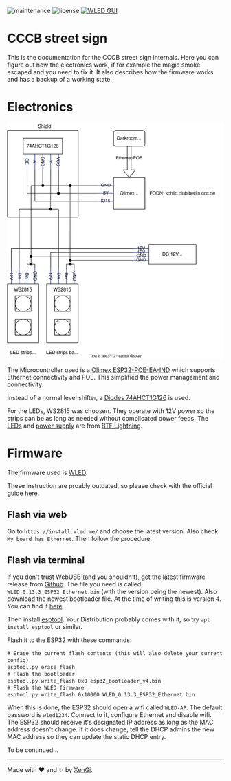![maintenance](https://img.shields.io/maintenance/yes/2023?style=for-the-badge)
![license](https://img.shields.io/github/license/cccb/cccb-schild?style=for-the-badge)
[![WLED GUI](https://img.shields.io/badge/-WLED%20GUI-blue?style=for-the-badge)](http://schild.club.berlin.ccc.de)

# CCCB street sign

This is the documentation for the CCCB street sign internals. Here you can figure out how the electronics work, if for example the magic smoke escaped and you need to fix it. It also describes how the firmware works and has a backup of a working state.

# Electronics

[![connection diagram for the electronics](https://github.com/cccb/cccb-schild/raw/main/electronics.drawio.svg)](https://app.diagrams.net/?mode=github#Hcccb%2Fcccb-schild%2Fmain%2Felectronics.drawio.svg)

The Microcontroller used is a [Olimex ESP32-POE-EA-IND](https://www.olimex.com/Products/IoT/ESP32/ESP32-POE/open-source-hardware) which supports Ethernet connectivity and POE. This simplified the power management and connectivity.

Instead of a normal level shifter, a [Diodes 74AHCT1G126](https://www.diodes.com/assets/Datasheets/74AHCT1G126.pdf) is used.

For the LEDs, WS2815 was choosen. They operate with 12V power so the strips can be as long as needed without complicated power feeds. The [LEDs](https://www.aliexpress.com/item/32961181562.html) and [power supply](https://www.aliexpress.com/item/4001260747482.html) are from [BTF Lightning](https://btf-lighting.aliexpress.com/).

# Firmware

The firmware used is [WLED](https://kno.wled.ge/). 

These instruction are proably outdated, so please check with the official guide [here](https://kno.wled.ge/basics/install-binary/).

## Flash via web

Go to `https://install.wled.me/` and choose the latest version. Also check `My board has Ethernet`. Then follow the procedure.

## Flash via terminal

If you don't trust WebUSB (and you shouldn't), get the latest firmware release from [Github](https://github.com/Aircoookie/WLED/releases). The file you need is called `WLED_0.13.3_ESP32_Ethernet.bin` (with the version being the newest). Also download the newest bootloader file. At the time of writing this is version 4. You can find it [here](https://github.com/Aircoookie/WLED/releases/download/v0.13.1/esp32_bootloader_v4.bin).

Then install [esptool](https://github.com/espressif/esptool). Your Distribution probably comes with it, so try `apt install esptool` or similar.


Flash it to the ESP32 with these commands:

```shell
# Erase the current flash contents (this will also delete your current config)
esptool.py erase_flash
# Flash the bootloader
esptool.py write_flash 0x0 esp32_bootloader_v4.bin
# Flash the WLED firmware
esptool.py write_flash 0x10000 WLED_0.13.3_ESP32_Ethernet.bin
```

When this is done, the ESP32 should open a wifi called `WLED-AP`. The default password is `wled1234`. Connect to it, configure Ethernet and disable wifi. The ESP32 should receive it's designated IP address as long as the MAC address doesn't change. If it does change, tell the DHCP admins the new MAC address so they can update the static DHCP entry.


To be continued...

---

Made with ❤️ and ✨ by [XenGi](https://github.com/xengi).
